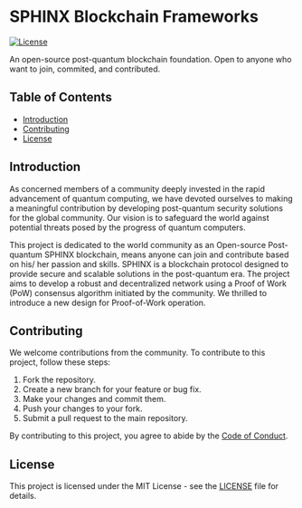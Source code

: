 # SPHINX Blockchain Frameworks

[![License](https://img.shields.io/badge/license-MIT-blue.svg)](https://github.com/your-username/your-repo/blob/main/LICENSE)

An open-source post-quantum blockchain foundation. Open to anyone who want to join, commited, and contributed.

## Table of Contents
- [Introduction](#introduction)
- [Contributing](#contributing)
- [License](#license)

## Introduction
As concerned members of a community deeply invested in the rapid advancement of quantum computing, we have devoted ourselves to making a meaningful contribution by developing post-quantum security solutions for the global community. Our vision is to safeguard the world against potential threats posed by the progress of quantum computers.

This project is dedicated to the world community as an Open-source Post-quantum SPHINX blockchain, means anyone can join and contribute based on his/ her passion and skills. SPHINX is a blockchain protocol designed to provide secure and scalable solutions in the post-quantum era. The project aims to develop a robust and decentralized network using a Proof of Work (PoW) consensus algorithm initiated by the community. We thrilled to introduce a new design for Proof-of-Work operation.


## Contributing
We welcome contributions from the community. To contribute to this project, follow these steps:

1. Fork the repository.
2. Create a new branch for your feature or bug fix.
3. Make your changes and commit them.
4. Push your changes to your fork.
5. Submit a pull request to the main repository.

By contributing to this project, you agree to abide by the [Code of Conduct](PQC%20Frameworks.rb).

## License
This project is licensed under the MIT License - see the [LICENSE](LICENSE) file for details.
